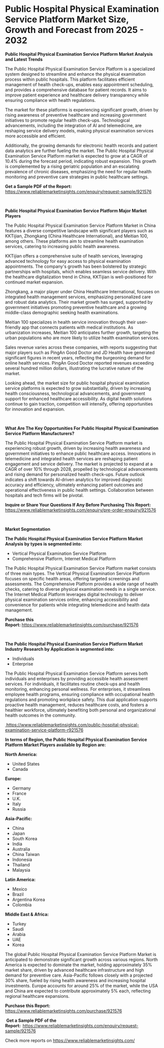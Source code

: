 <p><h1>Public Hospital Physical Examination Service Platform Market Size, Growth and Forecast from 2025 - 2032</h1></p><p><strong>Public Hospital Physical Examination Service Platform Market Analysis and Latest Trends</strong></p>
<p><p>The Public Hospital Physical Examination Service Platform is a specialized system designed to streamline and enhance the physical examination process within public hospitals. This platform facilitates efficient management of health check-ups, enables easy appointment scheduling, and provides a comprehensive database for patient records. It aims to improve patient experience and healthcare delivery transparency while ensuring compliance with health regulations.</p><p>The market for these platforms is experiencing significant growth, driven by rising awareness of preventive healthcare and increasing government initiatives to promote regular health check-ups. Technological advancements, including the integration of AI and telemedicine, are reshaping service delivery models, making physical examination services more accessible and efficient. </p><p>Additionally, the growing demands for electronic health records and patient data analytics are further fueling the market. The Public Hospital Physical Examination Service Platform market is expected to grow at a CAGR of 10.4% during the forecast period, indicating robust expansion. This growth is complemented by a rising geriatric population and an escalating prevalence of chronic diseases, emphasizing the need for regular health monitoring and preventive care strategies in public healthcare settings.</p></p>
<p><strong>Get a Sample PDF of the Report:&nbsp;</strong> <a href="https://www.reliablemarketinsights.com/enquiry/request-sample/921576?utm_campaign=2218&utm_medium=2&utm_source=Github&utm_content=ia&utm_term=07032025&utm_id=public-hospital-physical-examination-service-platform">https://www.reliablemarketinsights.com/enquiry/request-sample/921576</a></p>
<p>&nbsp;</p>
<p><strong>Public Hospital Physical Examination Service Platform Major Market Players</strong></p>
<p><p>The Public Hospital Physical Examination Service Platform Market in China features a diverse competitive landscape with significant players such as KKTijian, Zhongkang (China Healthcare International), and Meitian 100, among others. These platforms aim to streamline health examination services, catering to increasing public health awareness.</p><p>KKTijian offers a comprehensive suite of health services, leveraging advanced technology for easy access to physical examination appointments. The company's growth has been bolstered by strategic partnerships with hospitals, which enables seamless service delivery. With the healthcare digitalization trend in China, KKTijian is well-positioned for continued market expansion.</p><p>Zhongkang, a major player under China Healthcare International, focuses on integrated health management services, emphasizing personalized care and robust data analytics. Their market growth has surged, supported by government initiatives promoting preventive healthcare and a growing middle-class demographic seeking health examinations.</p><p>Meitian 100 specializes in health service innovation through their user-friendly app that connects patients with medical institutions. As urbanization increases, Meitian 100 anticipates further growth, targeting the urban populations who are more likely to utilize health examination services.</p><p>Sales revenue varies across these companies, with reports suggesting that major players such as PingAn Good Doctor and JD Health have generated significant figures in recent years, reflecting the burgeoning demand for online health services. PingAn Good Doctor reported revenues exceeding several hundred million dollars, illustrating the lucrative nature of the market.</p><p>Looking ahead, the market size for public hospital physical examination service platforms is expected to grow substantially, driven by increasing health consciousness, technological advancements, and government support for enhanced healthcare accessibility. As digital health solutions continue to gain traction, competition will intensify, offering opportunities for innovation and expansion.</p></p>
<p>&nbsp;</p>
<p><strong>What Are The Key Opportunities For Public Hospital Physical Examination Service Platform Manufacturers?</strong></p>
<p><p>The Public Hospital Physical Examination Service Platform market is experiencing robust growth, driven by increasing health awareness and government initiatives to enhance public healthcare access. Innovations in telemedicine and integrated health services are reshaping patient engagement and service delivery. The market is projected to expand at a CAGR of over 10% through 2028, propelled by technological advancements and rising demand for personalized health check-ups. Future outlook indicates a shift towards AI-driven analytics for improved diagnostic accuracy and efficiency, ultimately enhancing patient outcomes and operational effectiveness in public health settings. Collaboration between hospitals and tech firms will be pivotal.</p></p>
<p><strong>Inquire or Share Your Questions If Any Before Purchasing This Report:</strong> <a href="https://www.reliablemarketinsights.com/enquiry/pre-order-enquiry/921576?utm_campaign=2218&utm_medium=2&utm_source=Github&utm_content=ia&utm_term=07032025&utm_id=public-hospital-physical-examination-service-platform">https://www.reliablemarketinsights.com/enquiry/pre-order-enquiry/921576</a></p>
<p>&nbsp;</p>
<p><strong>Market Segmentation</strong></p>
<p><strong>The Public Hospital Physical Examination Service Platform Market Analysis by types is segmented into:</strong></p>
<p><ul><li>Vertical Physical Examination Service Platform</li><li>Comprehensive Platform, Internet Medical Platform</li></ul></p>
<p><p>The Public Hospital Physical Examination Service Platform market consists of three main types. The Vertical Physical Examination Service Platform focuses on specific health areas, offering targeted screenings and assessments. The Comprehensive Platform provides a wide range of health checks, catering to diverse physical examination needs in a single service. The Internet Medical Platform leverages digital technology to deliver physical examination services online, enhancing accessibility and convenience for patients while integrating telemedicine and health data management.</p></p>
<p><strong>Purchase this Report:&nbsp;</strong><a href="https://www.reliablemarketinsights.com/purchase/921576?utm_campaign=2218&utm_medium=2&utm_source=Github&utm_content=ia&utm_term=07032025&utm_id=public-hospital-physical-examination-service-platform">https://www.reliablemarketinsights.com/purchase/921576</a></p>
<p>&nbsp;</p>
<p><strong>The Public Hospital Physical Examination Service Platform Market Industry Research by Application is segmented into:</strong></p>
<p><ul><li>Individuals</li><li>Enterprise</li></ul></p>
<p><p>The Public Hospital Physical Examination Service Platform serves both individuals and enterprises by providing accessible health assessment services. For individuals, it facilitates routine check-ups and health monitoring, enhancing personal wellness. For enterprises, it streamlines employee health programs, ensuring compliance with occupational health regulations and promoting workplace safety. This dual application supports proactive health management, reduces healthcare costs, and fosters a healthier workforce, ultimately benefiting both personal and organizational health outcomes in the community.</p></p>
<p><a href="https://www.reliablemarketinsights.com/public-hospital-physical-examination-service-platform-r921576?utm_campaign=2218&utm_medium=2&utm_source=Github&utm_content=ia&utm_term=07032025&utm_id=public-hospital-physical-examination-service-platform">&nbsp;https://www.reliablemarketinsights.com/public-hospital-physical-examination-service-platform-r921576</a></p>
<p><strong>In terms of Region, the Public Hospital Physical Examination Service Platform Market Players available by Region are:</strong></p>
<p>
    <p> <strong> North America: </strong>
        <ul>
            <li>United States</li>
            <li>Canada</li>
        </ul>
        </p> 
    <p> <strong> Europe: </strong>
        <ul>
            <li>Germany</li>
            <li>France</li>
            <li>U.K.</li>
            <li>Italy</li>
            <li>Russia</li>
        </ul>
        </p> 
    <p> <strong> Asia-Pacific: </strong>
        <ul>
            <li>China</li>
            <li>Japan</li>
            <li>South Korea</li>
            <li>India</li>
            <li>Australia</li>
            <li>China Taiwan</li>
            <li>Indonesia</li>
            <li>Thailand</li>
            <li>Malaysia</li>
        </ul>
        </p> 
    <p> <strong> Latin America: </strong>
        <ul>
            <li>Mexico</li>
            <li>Brazil</li>
            <li>Argentina Korea</li>
            <li>Colombia</li>
        </ul>
        </p> 
    <p> <strong> Middle East & Africa: </strong>
        <ul>
            <li>Turkey</li>
            <li>Saudi</li>
            <li>Arabia</li>
            <li>UAE</li>
            <li>Korea</li>
        </ul>
    </p>
    </p>
<p><p>The global Public Hospital Physical Examination Service Platform Market is anticipated to demonstrate significant growth across various regions. North America is expected to dominate the market, holding approximately 35% market share, driven by advanced healthcare infrastructure and high demand for preventive care. Asia-Pacific follows closely with a projected 30% share, fueled by rising health awareness and increasing hospital investments. Europe accounts for around 25% of the market, while the USA and China are expected to contribute approximately 5% each, reflecting regional healthcare expansions.</p></p>
<p><strong>Purchase this Report: </strong><a href="https://www.reliablemarketinsights.com/purchase/921576?utm_campaign=2218&utm_medium=2&utm_source=Github&utm_content=ia&utm_term=07032025&utm_id=public-hospital-physical-examination-service-platform">https://www.reliablemarketinsights.com/purchase/921576</a></p>
<p>&nbsp;<strong>Get a Sample PDF of the Report:&nbsp;&nbsp;</strong><a href="https://www.reliablemarketinsights.com/enquiry/request-sample/921576?utm_campaign=2218&utm_medium=2&utm_source=Github&utm_content=ia&utm_term=07032025&utm_id=public-hospital-physical-examination-service-platform">https://www.reliablemarketinsights.com/enquiry/request-sample/921576</a></p>
<p><strong></strong></p>
<p>Check more reports on <a href="https://www.reliablemarketinsights.com/?utm_campaign=2218&utm_medium=2&utm_source=Github&utm_content=ia&utm_term=07032025&utm_id=public-hospital-physical-examination-service-platform">https://www.reliablemarketinsights.com/</a></p>